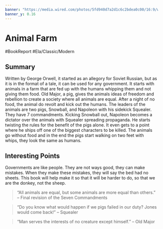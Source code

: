 ```yaml
---
banner: "https://media.wired.com/photos/5fd940d7a2d1c6c2bdea0c00/16:9/w_1728,h_972,c_limit/games_animal-farm.jpg"
banner_y: 0.16
---
```


# Animal Farm
#BookReport #Ela/Classic/Modern 

## Summary 

Written by George Orwell, it started as an allegory for Soviet Russian, but as it is in the format of a tale, it can be used for any government. It starts with animals in a farm that are fed up with the humans whipping them and not giving them food. Old Major, a pig, gives the animals ideas of freedom and rebellion to create a society where all animals are equal. After a night of no food, the animal do revolt and kick out the humans. The leaders of the animals are two pigs, Snowball, and Napoleon with his sidekick Squealer. They have 7 commandments. Kicking Snowball out, Napoleon becomes a dictator over the animals with Squealer spreading propaganda. He starts twisting the rules for the benefit of the pigs alone. It even gets to a point where he ships off one of the biggest characters to be killed. The animals go without food and in the end the pigs start walking on two feet with whips, they look the same as humans. 

## Interesting Points

Governments are like people. They are not ways good, they can make mistakes. When they make these mistakes, they will say the bed had no sheets. This book will help make it so that it will be harder to do, so that we are the donkey, not the sheep. 

> “All animals are equal, but some animals are more equal than others.”
> – Final revision of the Seven Commandments

> “Do you know what would happen if we pigs failed in our duty? Jones would come back!”
> – Squealer

> “Man serves the interests of no creature except himself.”
> – Old Major

